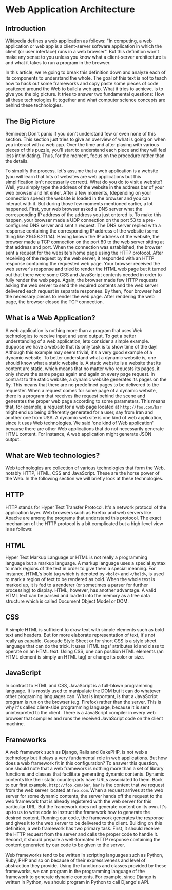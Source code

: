 # Web Application Architecture

## Introduction

Wikipedia defines a web application as follows: "In computing, a web
application or web app is a client-server software application in which the
client (or user interface) runs in a web browser". But this definition won't
make any sense to you unless you know what a client-server architecture is and
what it takes to run a program in the browser.

In this article, we're going to break this definition down and analyze each of
its components to understand the whole. The goal of this text is not to teach
how to hack out some frameworks and copy paste some pieces of code scattered
around the Web to build a web app. What it tries to achieve, is to give you the
big picture. It tries to answer two fundamental questions: How all these
technologies fit together and what computer science concepts are behind these
technologies.

## The Big Picture

Reminder: Don't panic if you don't understand few or even none of this section.
This section just tries to give an overview of what is going on when you
interact with a web app. Over the time and after playing with various pieces of
this puzzle, you'll start to understand each piece and they will feel less
intimidating. Thus, for the moment, focus on the procedure rather than the
details.

To simplify the process, let's assume that a web application is a website (you
will learn that lots of websites are web applications but this simplification
isn't necessarily correct). What do you do to visit a website?  Well, you
simply type the address of the website in the address bar of your web browser
and hit enter. After a few moments, (depending on your connection speed) the
website is loaded in the browser and you can interact with it. But during those
few moments mentioned earlier, a lot happened. First, your web browser asked a
DNS server what the corresponding IP address of the address you just entered
is. To make this happen, your browser made a UDP connection on the port 53 to a
pre-configured DNS server and sent a request. The DNS server replied with a
response containing the corresponding IP address of the website (some thing
like 216.58.211.14). Having known the IP address of the website, the browser
made a TCP connection on the port 80 to the web server sitting at that address
and port. When the connection was established, the browser sent a request for
the website's home page using the HTTP protocol. After receiving of the request
by the web server, it responded with an HTTP response containing the requested
web page. Your browser received the web server's response and tried to render
the HTML web page but it turned out that there were some CSS and JavaScript
contents needed in order to fully render the web page. Again, the browser made
few HTTP requests asking the web server to send the required contents and the
web server delivered each request in separate responses. By then, Your browser
had the necessary pieces to render the web page. After rendering the web page,
the browser closed the TCP connection.

## What is a Web Application?

A web application is nothing more than a program that uses Web technologies to
receive input and send output. To get a better understanding of a web
application, lets consider a simple example. Suppose we have a website that its
only task is to show time of the day! Although this example may seem trivial,
it's a very good example of a dynamic website. To better understand what a
dynamic website is, one should know what a static website is. A static website
is a website that its content are static, which means that no matter who
requests its pages, it only shows the same pages again and again on every page
request. In contrast to the static website, a dynamic website generates its
pages on the fly. This means that there are no predefined pages to be delivered
to the requester. When a request comes for some page of a dynamic website,
there is a program that receives the request behind the scene and generates the
proper web page according to some parameters. This means that, for example, a
request for a web page located at `http://foo.com/bar` might end up being
differently generated for a user, say from Iran and another one from USA. A
dynamic web site is one kind of web application, since it uses Web
technologies. We said 'one kind of Web application' because there are other Web
applications that do not necessarily generate HTML content. For instance, A web
application might generate JSON output.

## What are Web technologies?

Web technologies are collection of various technologies that form the Web,
notably HTTP, HTML, CSS and JavaScript. These are the horse power of the Web.
In the following section we will briefly look at these technologies.

## HTTP

HTTP stands for Hyper Text Transfer Protocol. It's a network protocol of the
application layer. Web browsers such as Firefox and web servers like Apache are
among the programs that understand this protocol. The exact mechanism of the
HTTP protocol is a bit complicated but a high-level view is as follows:

## HTML

Hyper Text Markup Language or HTML is not really a programming language but a
markup language. A markup language uses a special syntax to mark regions of the
text in order to give them a special meaning. For instance, HTML's bold tag
which is denoted by `<bold>` and `</bold>`, is used to mark a region of text to
be rendered as bold. When the whole text is marked up, it is fed to a renderer
(or sometimes a parser for further processing) to display. HTML, however, has
another advantage. A valid HTML text can be parsed and loaded into the memory
as a tree data structure which is called Document Object Model or DOM.

## CSS

A simple HTML is sufficient to draw text with simple elements such as bold text
and headers. But for more elaborate representation of text, it's not really as
capable. Cascade Style Sheet or for short CSS is a style sheet language that
can do the trick. It uses HTML tags' attributes id and class to operate on an
HTML text. Using CSS, one can position HTML elements (an HTML element is simply
an HTML tag) or change its color or size.

## JavaScript

In contrast to HTML and CSS, JavaScript is a full-blown programming language.
It is mostly used to manipulate the DOM but it can do whatever other programing
languages can. What is important, is that a JavaScript program is run on the
browser (e.g. Firefox) rather than the server. This is why it's called
client-side programming language, because it is sent uninterpreted to the
client. There is a JavaScript compiler in every web browser that compiles and
runs the received JavaScript code on the client machine.

## Frameworks

A web framework such as Django, Rails and CakePHP, is not web a technology but
it plays a very fundamental role in web applications. But how does a web
framework fit in this configuration? To answer this question, one should note
that a web framework is nothing more than a set of library functions and
classes that facilitate generating dynamic contents. Dynamic contents like
their static counterparts have URLs associated to them. Back to our first
example, `http://foo.com/bar`, `bar` is the content that we request from the
web server located at `foo.com`. When a request arrives at the web server for
some dynamic contents, the server hands off the request to the web framework
that is already registered with the web server for this particular URL. But the
framework does not generate content on its own. It's up to us to write code to
instruct the framework how to generate the desired content. Running our code,
the framework generates the response and gives it to the web server to be
delivered to the client. Building on this definition, a web framework has two
primary task. First, it should receive the HTTP request from the server and
calls the proper code to handle it. Second, it should prepare a well-formated
HTTP response containing the content generated by our code to be given to the
server.

Web frameworks tend to be written in scripting languages such as Python, Ruby,
PHP and so on because of their expressiveness and level of abstraction they
provide. Using the functions and classes provided by these frameworks, we can
program in the programming language of the framework to generate dynamic
contents. For example, since Django is written in Python, we should program in
Python to call Django's API.
